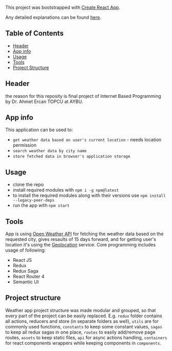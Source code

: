 This project was bootstrapped with [Create React App](https://github.com/facebookincubator/create-react-app).

Any detailed explanations can be found [here](https://github.com/facebookincubator/create-react-app/blob/master/packages/react-scripts/template/README.md).

## Table of Contents
- [Header](#header)
- [App info](#app-info)
- [Usage](#usage)
- [Tools](#tools)
- [Project Structure](#project-structure)

## Header
the reason for this reposity is final project of Internet Based Programming by Dr. Ahmet Ercan TOPCU at AYBU.

## App info

This application can be used to:
* `get weather data based on user's current location` - needs location permission
* `search weather data by city name`
* `store fetched data in browser's application storage`

## Usage
* clone the repo
* install required modules with `npm i -g npm@latest`
* to install the required modules along with their versions use `npm install --legacy-peer-deps`
* run the app with `npm start`

## Tools
App is using [Open Weather API](http://openweathermap.org/forecast16) for fetching the weather data based on the requested city, gives resaults of 15 days forward, and for getting user's location it's using the [Geolocation](https://developer.mozilla.org/en-US/docs/Web/API/Geolocation/Using_geolocation) service.
Core programming includes usage of following:
* React JS
* Redux
* Redux Saga
* React Router 4
* Semantic UI

## Project structure
Weather app project structure was made modular and grouped, so that every part of the project can be easily replaced. 
E.g. `redux` folder contains all actions, reducers and store (in separate folders as well), `utils` are for commonly used functions, `constants` to keep some constant values, `sagas` to keep all redux sagas in one place, `routes` to easily add/remove page routes, `assets` to keep static files, `api` for async actions handling, `containers` for react components wrappers while keeping components in `components`.
